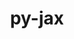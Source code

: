 ---
title: "py-jax"
layout: cache
categories: [package, develop]
meta: {"compilers": ["gcc@=11.4.0", "gcc@=13.2.0", "gcc@=9.4.0"], "num_specs": 77, "num_specs_by_stack": {"e4s": 8, "e4s-neoverse_v1": 3, "e4s-power": 2, "ml-linux-aarch64-cpu": 16, "ml-linux-aarch64-cuda": 16, "ml-linux-x86_64-cpu": 16, "ml-linux-x86_64-cuda": 14, "root": 77}, "oss": ["ubuntu20.04", "ubuntu22.04", "ubuntu24.04"], "platforms": ["linux"], "stacks": ["e4s", "e4s-neoverse_v1", "e4s-power", "ml-linux-aarch64-cpu", "ml-linux-aarch64-cuda", "ml-linux-x86_64-cpu", "ml-linux-x86_64-cuda", "root"], "targets": ["aarch64", "neoverse_v1", "ppc64le", "x86_64_v3"], "versions": ["0.4.28", "0.4.31", "0.4.4"]}
spec_details: [{"compiler": "gcc@=13.2.0", "hash": "23zt75qvyq5yg7gbixwx3nei2bwblj7q", "os": "ubuntu24.04", "platform": "linux", "size": "-", "stacks": ["ml-linux-x86_64-cuda", "root"], "tarball": "https://binaries.spack.io/develop/build_cache/linux-ubuntu24.04-x86_64_v3/gcc-13.2.0/py-jax-0.4.31/linux-ubuntu24.04-x86_64_v3-gcc-13.2.0-py-jax-0.4.31-23zt75qvyq5yg7gbixwx3nei2bwblj7q.spack", "target": "x86_64_v3", "variants": ["build_system=python_pip"], "versions": ["0.4.31"]}, {"compiler": "gcc@=13.2.0", "hash": "3l4rqappardoors4hnrftlivp4gdecc5", "os": "ubuntu24.04", "platform": "linux", "size": "-", "stacks": ["ml-linux-aarch64-cuda", "root"], "tarball": "https://binaries.spack.io/develop/build_cache/linux-ubuntu24.04-aarch64/gcc-13.2.0/py-jax-0.4.28/linux-ubuntu24.04-aarch64-gcc-13.2.0-py-jax-0.4.28-3l4rqappardoors4hnrftlivp4gdecc5.spack", "target": "aarch64", "variants": ["build_system=python_pip"], "versions": ["0.4.28"]}, {"compiler": "gcc@=13.2.0", "hash": "3nct5irdik45odjdz3tcalvlz2suo5qn", "os": "ubuntu24.04", "platform": "linux", "size": "-", "stacks": ["ml-linux-x86_64-cpu", "root"], "tarball": "https://binaries.spack.io/develop/build_cache/linux-ubuntu24.04-x86_64_v3/gcc-13.2.0/py-jax-0.4.28/linux-ubuntu24.04-x86_64_v3-gcc-13.2.0-py-jax-0.4.28-3nct5irdik45odjdz3tcalvlz2suo5qn.spack", "target": "x86_64_v3", "variants": ["build_system=python_pip"], "versions": ["0.4.28"]}, {"compiler": "gcc@=11.4.0", "hash": "3nuqn4x3wpkihtnwvii6o5dbxd2uyfu6", "os": "ubuntu22.04", "platform": "linux", "size": "-", "stacks": ["e4s", "root"], "tarball": "https://binaries.spack.io/develop/build_cache/linux-ubuntu22.04-x86_64_v3/gcc-11.4.0/py-jax-0.4.31/linux-ubuntu22.04-x86_64_v3-gcc-11.4.0-py-jax-0.4.31-3nuqn4x3wpkihtnwvii6o5dbxd2uyfu6.spack", "target": "x86_64_v3", "variants": ["build_system=python_pip"], "versions": ["0.4.31"]}, {"compiler": "gcc@=13.2.0", "hash": "3qsab3xjsowh4wfc25clypc2cu4bmvtg", "os": "ubuntu24.04", "platform": "linux", "size": "-", "stacks": ["ml-linux-x86_64-cpu", "root"], "tarball": "https://binaries.spack.io/develop/build_cache/linux-ubuntu24.04-x86_64_v3/gcc-13.2.0/py-jax-0.4.31/linux-ubuntu24.04-x86_64_v3-gcc-13.2.0-py-jax-0.4.31-3qsab3xjsowh4wfc25clypc2cu4bmvtg.spack", "target": "x86_64_v3", "variants": ["build_system=python_pip"], "versions": ["0.4.31"]}, {"compiler": "gcc@=9.4.0", "hash": "3sgxo5zyqaidy6tjr55u326e53pgtywx", "os": "ubuntu20.04", "platform": "linux", "size": "-", "stacks": ["e4s-power", "root"], "tarball": "https://binaries.spack.io/develop/build_cache/linux-ubuntu20.04-ppc64le/gcc-9.4.0/py-jax-0.4.4/linux-ubuntu20.04-ppc64le-gcc-9.4.0-py-jax-0.4.4-3sgxo5zyqaidy6tjr55u326e53pgtywx.spack", "target": "ppc64le", "variants": ["build_system=python_pip"], "versions": ["0.4.4"]}, {"compiler": "gcc@=9.4.0", "hash": "3xltzng4llu4vbnkqe6o4r3ganom7djr", "os": "ubuntu20.04", "platform": "linux", "size": "-", "stacks": ["e4s-power", "root"], "tarball": "https://binaries.spack.io/develop/build_cache/linux-ubuntu20.04-ppc64le/gcc-9.4.0/py-jax-0.4.4/linux-ubuntu20.04-ppc64le-gcc-9.4.0-py-jax-0.4.4-3xltzng4llu4vbnkqe6o4r3ganom7djr.spack", "target": "ppc64le", "variants": ["build_system=python_pip"], "versions": ["0.4.4"]}, {"compiler": "gcc@=13.2.0", "hash": "4gsnpvn2mtblpbcwamxmhnbjcag5jex5", "os": "ubuntu24.04", "platform": "linux", "size": "-", "stacks": ["ml-linux-aarch64-cpu", "root"], "tarball": "https://binaries.spack.io/develop/build_cache/linux-ubuntu24.04-aarch64/gcc-13.2.0/py-jax-0.4.31/linux-ubuntu24.04-aarch64-gcc-13.2.0-py-jax-0.4.31-4gsnpvn2mtblpbcwamxmhnbjcag5jex5.spack", "target": "aarch64", "variants": ["build_system=python_pip"], "versions": ["0.4.31"]}, {"compiler": "gcc@=13.2.0", "hash": "4wrlf6pkl6nufqkof4mzqa4k2p5jtyl3", "os": "ubuntu24.04", "platform": "linux", "size": "-", "stacks": ["ml-linux-x86_64-cuda", "root"], "tarball": "https://binaries.spack.io/develop/build_cache/linux-ubuntu24.04-x86_64_v3/gcc-13.2.0/py-jax-0.4.28/linux-ubuntu24.04-x86_64_v3-gcc-13.2.0-py-jax-0.4.28-4wrlf6pkl6nufqkof4mzqa4k2p5jtyl3.spack", "target": "x86_64_v3", "variants": ["build_system=python_pip"], "versions": ["0.4.28"]}, {"compiler": "gcc@=13.2.0", "hash": "5gbeyrrtedxlhzs3ryw3474jzcss4ygz", "os": "ubuntu24.04", "platform": "linux", "size": "-", "stacks": ["ml-linux-x86_64-cuda", "root"], "tarball": "https://binaries.spack.io/develop/build_cache/linux-ubuntu24.04-x86_64_v3/gcc-13.2.0/py-jax-0.4.28/linux-ubuntu24.04-x86_64_v3-gcc-13.2.0-py-jax-0.4.28-5gbeyrrtedxlhzs3ryw3474jzcss4ygz.spack", "target": "x86_64_v3", "variants": ["build_system=python_pip"], "versions": ["0.4.28"]}, {"compiler": "gcc@=13.2.0", "hash": "64rs2wone5ucsalky5kmp4vlpdn2ab6j", "os": "ubuntu24.04", "platform": "linux", "size": "-", "stacks": ["ml-linux-x86_64-cpu", "root"], "tarball": "https://binaries.spack.io/develop/build_cache/linux-ubuntu24.04-x86_64_v3/gcc-13.2.0/py-jax-0.4.31/linux-ubuntu24.04-x86_64_v3-gcc-13.2.0-py-jax-0.4.31-64rs2wone5ucsalky5kmp4vlpdn2ab6j.spack", "target": "x86_64_v3", "variants": ["build_system=python_pip"], "versions": ["0.4.31"]}, {"compiler": "gcc@=11.4.0", "hash": "73k3pupwxplimxxt7fjy2v7qf7k3hn7z", "os": "ubuntu22.04", "platform": "linux", "size": "-", "stacks": ["e4s-neoverse_v1", "root"], "tarball": "https://binaries.spack.io/develop/build_cache/linux-ubuntu22.04-neoverse_v1/gcc-11.4.0/py-jax-0.4.31/linux-ubuntu22.04-neoverse_v1-gcc-11.4.0-py-jax-0.4.31-73k3pupwxplimxxt7fjy2v7qf7k3hn7z.spack", "target": "neoverse_v1", "variants": ["build_system=python_pip"], "versions": ["0.4.31"]}, {"compiler": "gcc@=13.2.0", "hash": "7rn3vq35bym4qdbzyrdb7fec7fduprkh", "os": "ubuntu24.04", "platform": "linux", "size": "-", "stacks": ["ml-linux-x86_64-cuda", "root"], "tarball": "https://binaries.spack.io/develop/build_cache/linux-ubuntu24.04-x86_64_v3/gcc-13.2.0/py-jax-0.4.28/linux-ubuntu24.04-x86_64_v3-gcc-13.2.0-py-jax-0.4.28-7rn3vq35bym4qdbzyrdb7fec7fduprkh.spack", "target": "x86_64_v3", "variants": ["build_system=python_pip"], "versions": ["0.4.28"]}, {"compiler": "gcc@=13.2.0", "hash": "7whokg2zbifcletua6qe2etrl3p7vlzm", "os": "ubuntu24.04", "platform": "linux", "size": "-", "stacks": ["ml-linux-x86_64-cpu", "root"], "tarball": "https://binaries.spack.io/develop/build_cache/linux-ubuntu24.04-x86_64_v3/gcc-13.2.0/py-jax-0.4.28/linux-ubuntu24.04-x86_64_v3-gcc-13.2.0-py-jax-0.4.28-7whokg2zbifcletua6qe2etrl3p7vlzm.spack", "target": "x86_64_v3", "variants": ["build_system=python_pip"], "versions": ["0.4.28"]}, {"compiler": "gcc@=13.2.0", "hash": "7ycpx6eh7zdwiw64ygttmgo24mvmf3x6", "os": "ubuntu24.04", "platform": "linux", "size": "-", "stacks": ["ml-linux-aarch64-cpu", "root"], "tarball": "https://binaries.spack.io/develop/build_cache/linux-ubuntu24.04-aarch64/gcc-13.2.0/py-jax-0.4.31/linux-ubuntu24.04-aarch64-gcc-13.2.0-py-jax-0.4.31-7ycpx6eh7zdwiw64ygttmgo24mvmf3x6.spack", "target": "aarch64", "variants": ["build_system=python_pip"], "versions": ["0.4.31"]}, {"compiler": "gcc@=13.2.0", "hash": "a5qnzatpt6kpes2svoa7oku5y6picnfy", "os": "ubuntu24.04", "platform": "linux", "size": "-", "stacks": ["ml-linux-x86_64-cpu", "root"], "tarball": "https://binaries.spack.io/develop/build_cache/linux-ubuntu24.04-x86_64_v3/gcc-13.2.0/py-jax-0.4.28/linux-ubuntu24.04-x86_64_v3-gcc-13.2.0-py-jax-0.4.28-a5qnzatpt6kpes2svoa7oku5y6picnfy.spack", "target": "x86_64_v3", "variants": ["build_system=python_pip"], "versions": ["0.4.28"]}, {"compiler": "gcc@=13.2.0", "hash": "a5yy5wh7vmr4peinix4mrrpafex35m36", "os": "ubuntu24.04", "platform": "linux", "size": "-", "stacks": ["ml-linux-aarch64-cpu", "root"], "tarball": "https://binaries.spack.io/develop/build_cache/linux-ubuntu24.04-aarch64/gcc-13.2.0/py-jax-0.4.28/linux-ubuntu24.04-aarch64-gcc-13.2.0-py-jax-0.4.28-a5yy5wh7vmr4peinix4mrrpafex35m36.spack", "target": "aarch64", "variants": ["build_system=python_pip"], "versions": ["0.4.28"]}, {"compiler": "gcc@=13.2.0", "hash": "agcme7pq3y2mwoz2di3vanzqvxr5wnel", "os": "ubuntu24.04", "platform": "linux", "size": "-", "stacks": ["ml-linux-aarch64-cuda", "root"], "tarball": "https://binaries.spack.io/develop/build_cache/linux-ubuntu24.04-aarch64/gcc-13.2.0/py-jax-0.4.31/linux-ubuntu24.04-aarch64-gcc-13.2.0-py-jax-0.4.31-agcme7pq3y2mwoz2di3vanzqvxr5wnel.spack", "target": "aarch64", "variants": ["build_system=python_pip"], "versions": ["0.4.31"]}, {"compiler": "gcc@=13.2.0", "hash": "alssfo2mx47vty4hpyvoxnxk7teh47cm", "os": "ubuntu24.04", "platform": "linux", "size": "-", "stacks": ["ml-linux-x86_64-cpu", "root"], "tarball": "https://binaries.spack.io/develop/build_cache/linux-ubuntu24.04-x86_64_v3/gcc-13.2.0/py-jax-0.4.31/linux-ubuntu24.04-x86_64_v3-gcc-13.2.0-py-jax-0.4.31-alssfo2mx47vty4hpyvoxnxk7teh47cm.spack", "target": "x86_64_v3", "variants": ["build_system=python_pip"], "versions": ["0.4.31"]}, {"compiler": "gcc@=13.2.0", "hash": "bcbw52tiqkdbvttyd5mm4j2d6lqlcsob", "os": "ubuntu24.04", "platform": "linux", "size": "-", "stacks": ["ml-linux-aarch64-cpu", "root"], "tarball": "https://binaries.spack.io/develop/build_cache/linux-ubuntu24.04-aarch64/gcc-13.2.0/py-jax-0.4.31/linux-ubuntu24.04-aarch64-gcc-13.2.0-py-jax-0.4.31-bcbw52tiqkdbvttyd5mm4j2d6lqlcsob.spack", "target": "aarch64", "variants": ["build_system=python_pip"], "versions": ["0.4.31"]}, {"compiler": "gcc@=13.2.0", "hash": "boctqjct26aebcxomqkv6a6cwzdw2sln", "os": "ubuntu24.04", "platform": "linux", "size": "-", "stacks": ["ml-linux-aarch64-cpu", "root"], "tarball": "https://binaries.spack.io/develop/build_cache/linux-ubuntu24.04-aarch64/gcc-13.2.0/py-jax-0.4.28/linux-ubuntu24.04-aarch64-gcc-13.2.0-py-jax-0.4.28-boctqjct26aebcxomqkv6a6cwzdw2sln.spack", "target": "aarch64", "variants": ["build_system=python_pip"], "versions": ["0.4.28"]}, {"compiler": "gcc@=11.4.0", "hash": "bw7i4fmqeoqlggayjwv72b35k2bc45zk", "os": "ubuntu22.04", "platform": "linux", "size": "-", "stacks": ["e4s-neoverse_v1", "root"], "tarball": "https://binaries.spack.io/develop/build_cache/linux-ubuntu22.04-neoverse_v1/gcc-11.4.0/py-jax-0.4.31/linux-ubuntu22.04-neoverse_v1-gcc-11.4.0-py-jax-0.4.31-bw7i4fmqeoqlggayjwv72b35k2bc45zk.spack", "target": "neoverse_v1", "variants": ["build_system=python_pip"], "versions": ["0.4.31"]}, {"compiler": "gcc@=13.2.0", "hash": "c4wht5jze4atd4vfjxe7km5qoe6xqxjr", "os": "ubuntu24.04", "platform": "linux", "size": "-", "stacks": ["ml-linux-aarch64-cuda", "root"], "tarball": "https://binaries.spack.io/develop/build_cache/linux-ubuntu24.04-aarch64/gcc-13.2.0/py-jax-0.4.28/linux-ubuntu24.04-aarch64-gcc-13.2.0-py-jax-0.4.28-c4wht5jze4atd4vfjxe7km5qoe6xqxjr.spack", "target": "aarch64", "variants": ["build_system=python_pip"], "versions": ["0.4.28"]}, {"compiler": "gcc@=13.2.0", "hash": "e6ttckblww7fvf5w4wrfrg4b5ycsaaaf", "os": "ubuntu24.04", "platform": "linux", "size": "-", "stacks": ["ml-linux-aarch64-cpu", "root"], "tarball": "https://binaries.spack.io/develop/build_cache/linux-ubuntu24.04-aarch64/gcc-13.2.0/py-jax-0.4.31/linux-ubuntu24.04-aarch64-gcc-13.2.0-py-jax-0.4.31-e6ttckblww7fvf5w4wrfrg4b5ycsaaaf.spack", "target": "aarch64", "variants": ["build_system=python_pip"], "versions": ["0.4.31"]}, {"compiler": "gcc@=13.2.0", "hash": "eisleywsdeiofdd2t6aybhinmmakclju", "os": "ubuntu24.04", "platform": "linux", "size": "-", "stacks": ["ml-linux-aarch64-cpu", "root"], "tarball": "https://binaries.spack.io/develop/build_cache/linux-ubuntu24.04-aarch64/gcc-13.2.0/py-jax-0.4.31/linux-ubuntu24.04-aarch64-gcc-13.2.0-py-jax-0.4.31-eisleywsdeiofdd2t6aybhinmmakclju.spack", "target": "aarch64", "variants": ["build_system=python_pip"], "versions": ["0.4.31"]}, {"compiler": "gcc@=13.2.0", "hash": "escsnf4gawnvxxz6sz7daxkjlirnntxa", "os": "ubuntu24.04", "platform": "linux", "size": "-", "stacks": ["ml-linux-aarch64-cuda", "root"], "tarball": "https://binaries.spack.io/develop/build_cache/linux-ubuntu24.04-aarch64/gcc-13.2.0/py-jax-0.4.31/linux-ubuntu24.04-aarch64-gcc-13.2.0-py-jax-0.4.31-escsnf4gawnvxxz6sz7daxkjlirnntxa.spack", "target": "aarch64", "variants": ["build_system=python_pip"], "versions": ["0.4.31"]}, {"compiler": "gcc@=13.2.0", "hash": "evd7u5ejc2ray3yf6aissij7bf3yijpj", "os": "ubuntu24.04", "platform": "linux", "size": "-", "stacks": ["ml-linux-x86_64-cuda", "root"], "tarball": "https://binaries.spack.io/develop/build_cache/linux-ubuntu24.04-x86_64_v3/gcc-13.2.0/py-jax-0.4.28/linux-ubuntu24.04-x86_64_v3-gcc-13.2.0-py-jax-0.4.28-evd7u5ejc2ray3yf6aissij7bf3yijpj.spack", "target": "x86_64_v3", "variants": ["build_system=python_pip"], "versions": ["0.4.28"]}, {"compiler": "gcc@=13.2.0", "hash": "eyd3saoa2zrgivbcchnv6hcvl4uapymw", "os": "ubuntu24.04", "platform": "linux", "size": "-", "stacks": ["ml-linux-aarch64-cpu", "root"], "tarball": "https://binaries.spack.io/develop/build_cache/linux-ubuntu24.04-aarch64/gcc-13.2.0/py-jax-0.4.28/linux-ubuntu24.04-aarch64-gcc-13.2.0-py-jax-0.4.28-eyd3saoa2zrgivbcchnv6hcvl4uapymw.spack", "target": "aarch64", "variants": ["build_system=python_pip"], "versions": ["0.4.28"]}, {"compiler": "gcc@=13.2.0", "hash": "eyvb5xe2pfccbk47avvoqbu3lcenqina", "os": "ubuntu24.04", "platform": "linux", "size": "-", "stacks": ["ml-linux-aarch64-cuda", "root"], "tarball": "https://binaries.spack.io/develop/build_cache/linux-ubuntu24.04-aarch64/gcc-13.2.0/py-jax-0.4.28/linux-ubuntu24.04-aarch64-gcc-13.2.0-py-jax-0.4.28-eyvb5xe2pfccbk47avvoqbu3lcenqina.spack", "target": "aarch64", "variants": ["build_system=python_pip"], "versions": ["0.4.28"]}, {"compiler": "gcc@=11.4.0", "hash": "fev65jonnnoqaaaywtdjuzwttiuim34i", "os": "ubuntu22.04", "platform": "linux", "size": "-", "stacks": ["e4s", "root"], "tarball": "https://binaries.spack.io/develop/build_cache/linux-ubuntu22.04-x86_64_v3/gcc-11.4.0/py-jax-0.4.31/linux-ubuntu22.04-x86_64_v3-gcc-11.4.0-py-jax-0.4.31-fev65jonnnoqaaaywtdjuzwttiuim34i.spack", "target": "x86_64_v3", "variants": ["build_system=python_pip"], "versions": ["0.4.31"]}, {"compiler": "gcc@=13.2.0", "hash": "ftnrl6ehv42alghyd76t5oashdtxtk2u", "os": "ubuntu24.04", "platform": "linux", "size": "-", "stacks": ["ml-linux-aarch64-cuda", "root"], "tarball": "https://binaries.spack.io/develop/build_cache/linux-ubuntu24.04-aarch64/gcc-13.2.0/py-jax-0.4.28/linux-ubuntu24.04-aarch64-gcc-13.2.0-py-jax-0.4.28-ftnrl6ehv42alghyd76t5oashdtxtk2u.spack", "target": "aarch64", "variants": ["build_system=python_pip"], "versions": ["0.4.28"]}, {"compiler": "gcc@=13.2.0", "hash": "gb2qfune6wc5ekdbsrfdeeljvsbku77t", "os": "ubuntu24.04", "platform": "linux", "size": "-", "stacks": ["ml-linux-aarch64-cuda", "root"], "tarball": "https://binaries.spack.io/develop/build_cache/linux-ubuntu24.04-aarch64/gcc-13.2.0/py-jax-0.4.31/linux-ubuntu24.04-aarch64-gcc-13.2.0-py-jax-0.4.31-gb2qfune6wc5ekdbsrfdeeljvsbku77t.spack", "target": "aarch64", "variants": ["build_system=python_pip"], "versions": ["0.4.31"]}, {"compiler": "gcc@=11.4.0", "hash": "hoa55jbgjcuyky3m4zuoxwydaog65nwp", "os": "ubuntu22.04", "platform": "linux", "size": "-", "stacks": ["e4s-neoverse_v1", "root"], "tarball": "https://binaries.spack.io/develop/build_cache/linux-ubuntu22.04-neoverse_v1/gcc-11.4.0/py-jax-0.4.31/linux-ubuntu22.04-neoverse_v1-gcc-11.4.0-py-jax-0.4.31-hoa55jbgjcuyky3m4zuoxwydaog65nwp.spack", "target": "neoverse_v1", "variants": ["build_system=python_pip"], "versions": ["0.4.31"]}, {"compiler": "gcc@=11.4.0", "hash": "ibrzfnrb5czfpvzemyrzqr26n76igyv5", "os": "ubuntu22.04", "platform": "linux", "size": "-", "stacks": ["e4s", "root"], "tarball": "https://binaries.spack.io/develop/build_cache/linux-ubuntu22.04-x86_64_v3/gcc-11.4.0/py-jax-0.4.31/linux-ubuntu22.04-x86_64_v3-gcc-11.4.0-py-jax-0.4.31-ibrzfnrb5czfpvzemyrzqr26n76igyv5.spack", "target": "x86_64_v3", "variants": ["build_system=python_pip"], "versions": ["0.4.31"]}, {"compiler": "gcc@=13.2.0", "hash": "ihzhtnumu253kqqdjyd3v7yxvhqo6rzz", "os": "ubuntu24.04", "platform": "linux", "size": "-", "stacks": ["ml-linux-x86_64-cuda", "root"], "tarball": "https://binaries.spack.io/develop/build_cache/linux-ubuntu24.04-x86_64_v3/gcc-13.2.0/py-jax-0.4.28/linux-ubuntu24.04-x86_64_v3-gcc-13.2.0-py-jax-0.4.28-ihzhtnumu253kqqdjyd3v7yxvhqo6rzz.spack", "target": "x86_64_v3", "variants": ["build_system=python_pip"], "versions": ["0.4.28"]}, {"compiler": "gcc@=13.2.0", "hash": "jj33pvkfcxkmpeukjfewu5kuorovxqcw", "os": "ubuntu24.04", "platform": "linux", "size": "-", "stacks": ["ml-linux-aarch64-cpu", "root"], "tarball": "https://binaries.spack.io/develop/build_cache/linux-ubuntu24.04-aarch64/gcc-13.2.0/py-jax-0.4.28/linux-ubuntu24.04-aarch64-gcc-13.2.0-py-jax-0.4.28-jj33pvkfcxkmpeukjfewu5kuorovxqcw.spack", "target": "aarch64", "variants": ["build_system=python_pip"], "versions": ["0.4.28"]}, {"compiler": "gcc@=13.2.0", "hash": "jrstaruzspplv5endxibaw6qntpbn3gw", "os": "ubuntu24.04", "platform": "linux", "size": "-", "stacks": ["ml-linux-aarch64-cuda", "root"], "tarball": "https://binaries.spack.io/develop/build_cache/linux-ubuntu24.04-aarch64/gcc-13.2.0/py-jax-0.4.28/linux-ubuntu24.04-aarch64-gcc-13.2.0-py-jax-0.4.28-jrstaruzspplv5endxibaw6qntpbn3gw.spack", "target": "aarch64", "variants": ["build_system=python_pip"], "versions": ["0.4.28"]}, {"compiler": "gcc@=11.4.0", "hash": "kqegitd3om2w3ercuzn7dnujisx56mz5", "os": "ubuntu22.04", "platform": "linux", "size": "-", "stacks": ["e4s", "root"], "tarball": "https://binaries.spack.io/develop/build_cache/linux-ubuntu22.04-x86_64_v3/gcc-11.4.0/py-jax-0.4.31/linux-ubuntu22.04-x86_64_v3-gcc-11.4.0-py-jax-0.4.31-kqegitd3om2w3ercuzn7dnujisx56mz5.spack", "target": "x86_64_v3", "variants": ["build_system=python_pip"], "versions": ["0.4.31"]}, {"compiler": "gcc@=13.2.0", "hash": "kxdn4b6wouspy6ioumo3gd6wbfit5cz6", "os": "ubuntu24.04", "platform": "linux", "size": "-", "stacks": ["ml-linux-x86_64-cpu", "root"], "tarball": "https://binaries.spack.io/develop/build_cache/linux-ubuntu24.04-x86_64_v3/gcc-13.2.0/py-jax-0.4.31/linux-ubuntu24.04-x86_64_v3-gcc-13.2.0-py-jax-0.4.31-kxdn4b6wouspy6ioumo3gd6wbfit5cz6.spack", "target": "x86_64_v3", "variants": ["build_system=python_pip"], "versions": ["0.4.31"]}, {"compiler": "gcc@=11.4.0", "hash": "lkqvqyftojz6xedozpoojtogf3vwdova", "os": "ubuntu22.04", "platform": "linux", "size": "-", "stacks": ["e4s", "root"], "tarball": "https://binaries.spack.io/develop/build_cache/linux-ubuntu22.04-x86_64_v3/gcc-11.4.0/py-jax-0.4.31/linux-ubuntu22.04-x86_64_v3-gcc-11.4.0-py-jax-0.4.31-lkqvqyftojz6xedozpoojtogf3vwdova.spack", "target": "x86_64_v3", "variants": ["build_system=python_pip"], "versions": ["0.4.31"]}, {"compiler": "gcc@=13.2.0", "hash": "lu6a32zqzgnrwgxgjdrjkugpqyna4b3y", "os": "ubuntu24.04", "platform": "linux", "size": "-", "stacks": ["ml-linux-x86_64-cuda", "root"], "tarball": "https://binaries.spack.io/develop/build_cache/linux-ubuntu24.04-x86_64_v3/gcc-13.2.0/py-jax-0.4.31/linux-ubuntu24.04-x86_64_v3-gcc-13.2.0-py-jax-0.4.31-lu6a32zqzgnrwgxgjdrjkugpqyna4b3y.spack", "target": "x86_64_v3", "variants": ["build_system=python_pip"], "versions": ["0.4.31"]}, {"compiler": "gcc@=13.2.0", "hash": "mapxunw5ebhwkwap45j4ti7cqteono3u", "os": "ubuntu24.04", "platform": "linux", "size": "-", "stacks": ["ml-linux-aarch64-cpu", "root"], "tarball": "https://binaries.spack.io/develop/build_cache/linux-ubuntu24.04-aarch64/gcc-13.2.0/py-jax-0.4.31/linux-ubuntu24.04-aarch64-gcc-13.2.0-py-jax-0.4.31-mapxunw5ebhwkwap45j4ti7cqteono3u.spack", "target": "aarch64", "variants": ["build_system=python_pip"], "versions": ["0.4.31"]}, {"compiler": "gcc@=13.2.0", "hash": "nmfbsbouc563gwv2gkfqdbbnrxdqhifk", "os": "ubuntu24.04", "platform": "linux", "size": "-", "stacks": ["ml-linux-x86_64-cpu", "root"], "tarball": "https://binaries.spack.io/develop/build_cache/linux-ubuntu24.04-x86_64_v3/gcc-13.2.0/py-jax-0.4.28/linux-ubuntu24.04-x86_64_v3-gcc-13.2.0-py-jax-0.4.28-nmfbsbouc563gwv2gkfqdbbnrxdqhifk.spack", "target": "x86_64_v3", "variants": ["build_system=python_pip"], "versions": ["0.4.28"]}, {"compiler": "gcc@=11.4.0", "hash": "omb55zmx4xga4ejlxfwlh4sy3vaf6thy", "os": "ubuntu22.04", "platform": "linux", "size": "-", "stacks": ["e4s", "root"], "tarball": "https://binaries.spack.io/develop/build_cache/linux-ubuntu22.04-x86_64_v3/gcc-11.4.0/py-jax-0.4.31/linux-ubuntu22.04-x86_64_v3-gcc-11.4.0-py-jax-0.4.31-omb55zmx4xga4ejlxfwlh4sy3vaf6thy.spack", "target": "x86_64_v3", "variants": ["build_system=python_pip"], "versions": ["0.4.31"]}, {"compiler": "gcc@=13.2.0", "hash": "p7n2h7ih5mudekuxqzwuydt3shzd3njl", "os": "ubuntu24.04", "platform": "linux", "size": "-", "stacks": ["ml-linux-aarch64-cpu", "root"], "tarball": "https://binaries.spack.io/develop/build_cache/linux-ubuntu24.04-aarch64/gcc-13.2.0/py-jax-0.4.31/linux-ubuntu24.04-aarch64-gcc-13.2.0-py-jax-0.4.31-p7n2h7ih5mudekuxqzwuydt3shzd3njl.spack", "target": "aarch64", "variants": ["build_system=python_pip"], "versions": ["0.4.31"]}, {"compiler": "gcc@=13.2.0", "hash": "pi7ieyvmkwks7hj2pzygzdwa7imstajo", "os": "ubuntu24.04", "platform": "linux", "size": "-", "stacks": ["ml-linux-x86_64-cuda", "root"], "tarball": "https://binaries.spack.io/develop/build_cache/linux-ubuntu24.04-x86_64_v3/gcc-13.2.0/py-jax-0.4.28/linux-ubuntu24.04-x86_64_v3-gcc-13.2.0-py-jax-0.4.28-pi7ieyvmkwks7hj2pzygzdwa7imstajo.spack", "target": "x86_64_v3", "variants": ["build_system=python_pip"], "versions": ["0.4.28"]}, {"compiler": "gcc@=13.2.0", "hash": "pmf4d35z7gtekszhkdl26hdxitla5bfq", "os": "ubuntu24.04", "platform": "linux", "size": "-", "stacks": ["root"], "tarball": "https://binaries.spack.io/develop/build_cache/linux-ubuntu24.04-x86_64_v3/gcc-13.2.0/py-jax-0.4.28/linux-ubuntu24.04-x86_64_v3-gcc-13.2.0-py-jax-0.4.28-pmf4d35z7gtekszhkdl26hdxitla5bfq.spack", "target": "x86_64_v3", "variants": ["build_system=python_pip"], "versions": ["0.4.28"]}, {"compiler": "gcc@=13.2.0", "hash": "px2hrpttssbw5b2fv63adlrnb5rnztiz", "os": "ubuntu24.04", "platform": "linux", "size": "-", "stacks": ["ml-linux-x86_64-cpu", "root"], "tarball": "https://binaries.spack.io/develop/build_cache/linux-ubuntu24.04-x86_64_v3/gcc-13.2.0/py-jax-0.4.31/linux-ubuntu24.04-x86_64_v3-gcc-13.2.0-py-jax-0.4.31-px2hrpttssbw5b2fv63adlrnb5rnztiz.spack", "target": "x86_64_v3", "variants": ["build_system=python_pip"], "versions": ["0.4.31"]}, {"compiler": "gcc@=13.2.0", "hash": "qel5cqh43trc7vp46foxhci6gdrbb2z7", "os": "ubuntu24.04", "platform": "linux", "size": "-", "stacks": ["ml-linux-x86_64-cuda", "root"], "tarball": "https://binaries.spack.io/develop/build_cache/linux-ubuntu24.04-x86_64_v3/gcc-13.2.0/py-jax-0.4.31/linux-ubuntu24.04-x86_64_v3-gcc-13.2.0-py-jax-0.4.31-qel5cqh43trc7vp46foxhci6gdrbb2z7.spack", "target": "x86_64_v3", "variants": ["build_system=python_pip"], "versions": ["0.4.31"]}, {"compiler": "gcc@=13.2.0", "hash": "qhvfg3xvkjqikc5nciaou3r7svtif7q7", "os": "ubuntu24.04", "platform": "linux", "size": "-", "stacks": ["ml-linux-aarch64-cuda", "root"], "tarball": "https://binaries.spack.io/develop/build_cache/linux-ubuntu24.04-aarch64/gcc-13.2.0/py-jax-0.4.31/linux-ubuntu24.04-aarch64-gcc-13.2.0-py-jax-0.4.31-qhvfg3xvkjqikc5nciaou3r7svtif7q7.spack", "target": "aarch64", "variants": ["build_system=python_pip"], "versions": ["0.4.31"]}, {"compiler": "gcc@=13.2.0", "hash": "rvq37vde55t4ii4q3npk32iuun7uv3kd", "os": "ubuntu24.04", "platform": "linux", "size": "-", "stacks": ["ml-linux-aarch64-cuda", "root"], "tarball": "https://binaries.spack.io/develop/build_cache/linux-ubuntu24.04-aarch64/gcc-13.2.0/py-jax-0.4.28/linux-ubuntu24.04-aarch64-gcc-13.2.0-py-jax-0.4.28-rvq37vde55t4ii4q3npk32iuun7uv3kd.spack", "target": "aarch64", "variants": ["build_system=python_pip"], "versions": ["0.4.28"]}, {"compiler": "gcc@=13.2.0", "hash": "s3eanu7wckh5nql4mv2gugw7g7rvqssa", "os": "ubuntu24.04", "platform": "linux", "size": "-", "stacks": ["ml-linux-aarch64-cuda", "root"], "tarball": "https://binaries.spack.io/develop/build_cache/linux-ubuntu24.04-aarch64/gcc-13.2.0/py-jax-0.4.31/linux-ubuntu24.04-aarch64-gcc-13.2.0-py-jax-0.4.31-s3eanu7wckh5nql4mv2gugw7g7rvqssa.spack", "target": "aarch64", "variants": ["build_system=python_pip"], "versions": ["0.4.31"]}, {"compiler": "gcc@=13.2.0", "hash": "sgttrrml47mdsawa4dbw5av6b2mgcoqj", "os": "ubuntu24.04", "platform": "linux", "size": "-", "stacks": ["root"], "tarball": "https://binaries.spack.io/develop/build_cache/linux-ubuntu24.04-x86_64_v3/gcc-13.2.0/py-jax-0.4.31/linux-ubuntu24.04-x86_64_v3-gcc-13.2.0-py-jax-0.4.31-sgttrrml47mdsawa4dbw5av6b2mgcoqj.spack", "target": "x86_64_v3", "variants": ["build_system=python_pip"], "versions": ["0.4.31"]}, {"compiler": "gcc@=13.2.0", "hash": "slrhoptxthtfo5ijopjvlhunqwy7mr3h", "os": "ubuntu24.04", "platform": "linux", "size": "-", "stacks": ["ml-linux-x86_64-cpu", "root"], "tarball": "https://binaries.spack.io/develop/build_cache/linux-ubuntu24.04-x86_64_v3/gcc-13.2.0/py-jax-0.4.28/linux-ubuntu24.04-x86_64_v3-gcc-13.2.0-py-jax-0.4.28-slrhoptxthtfo5ijopjvlhunqwy7mr3h.spack", "target": "x86_64_v3", "variants": ["build_system=python_pip"], "versions": ["0.4.28"]}, {"compiler": "gcc@=13.2.0", "hash": "t263cicpwzhhkghngndnyjg7zf3ruzio", "os": "ubuntu24.04", "platform": "linux", "size": "-", "stacks": ["ml-linux-x86_64-cpu", "root"], "tarball": "https://binaries.spack.io/develop/build_cache/linux-ubuntu24.04-x86_64_v3/gcc-13.2.0/py-jax-0.4.31/linux-ubuntu24.04-x86_64_v3-gcc-13.2.0-py-jax-0.4.31-t263cicpwzhhkghngndnyjg7zf3ruzio.spack", "target": "x86_64_v3", "variants": ["build_system=python_pip"], "versions": ["0.4.31"]}, {"compiler": "gcc@=13.2.0", "hash": "tjtk3iilzp6rfews6qdqs5y3zm6fq7ue", "os": "ubuntu24.04", "platform": "linux", "size": "-", "stacks": ["ml-linux-aarch64-cpu", "root"], "tarball": "https://binaries.spack.io/develop/build_cache/linux-ubuntu24.04-aarch64/gcc-13.2.0/py-jax-0.4.31/linux-ubuntu24.04-aarch64-gcc-13.2.0-py-jax-0.4.31-tjtk3iilzp6rfews6qdqs5y3zm6fq7ue.spack", "target": "aarch64", "variants": ["build_system=python_pip"], "versions": ["0.4.31"]}, {"compiler": "gcc@=13.2.0", "hash": "tlkhepw4zyr7g7ruxy6qvop7udyt24z3", "os": "ubuntu24.04", "platform": "linux", "size": "-", "stacks": ["ml-linux-x86_64-cpu", "root"], "tarball": "https://binaries.spack.io/develop/build_cache/linux-ubuntu24.04-x86_64_v3/gcc-13.2.0/py-jax-0.4.31/linux-ubuntu24.04-x86_64_v3-gcc-13.2.0-py-jax-0.4.31-tlkhepw4zyr7g7ruxy6qvop7udyt24z3.spack", "target": "x86_64_v3", "variants": ["build_system=python_pip"], "versions": ["0.4.31"]}, {"compiler": "gcc@=11.4.0", "hash": "trpw4uedepkxifgvy56uss32pmehgokw", "os": "ubuntu22.04", "platform": "linux", "size": "-", "stacks": ["e4s", "root"], "tarball": "https://binaries.spack.io/develop/build_cache/linux-ubuntu22.04-x86_64_v3/gcc-11.4.0/py-jax-0.4.31/linux-ubuntu22.04-x86_64_v3-gcc-11.4.0-py-jax-0.4.31-trpw4uedepkxifgvy56uss32pmehgokw.spack", "target": "x86_64_v3", "variants": ["build_system=python_pip"], "versions": ["0.4.31"]}, {"compiler": "gcc@=13.2.0", "hash": "tun6omjxhue3z25cxtuitdtgasbxv6ju", "os": "ubuntu24.04", "platform": "linux", "size": "-", "stacks": ["ml-linux-aarch64-cuda", "root"], "tarball": "https://binaries.spack.io/develop/build_cache/linux-ubuntu24.04-aarch64/gcc-13.2.0/py-jax-0.4.31/linux-ubuntu24.04-aarch64-gcc-13.2.0-py-jax-0.4.31-tun6omjxhue3z25cxtuitdtgasbxv6ju.spack", "target": "aarch64", "variants": ["build_system=python_pip"], "versions": ["0.4.31"]}, {"compiler": "gcc@=13.2.0", "hash": "ueqc3yw5rupw7sbzwixpsib4viw7cnno", "os": "ubuntu24.04", "platform": "linux", "size": "-", "stacks": ["ml-linux-x86_64-cpu", "root"], "tarball": "https://binaries.spack.io/develop/build_cache/linux-ubuntu24.04-x86_64_v3/gcc-13.2.0/py-jax-0.4.31/linux-ubuntu24.04-x86_64_v3-gcc-13.2.0-py-jax-0.4.31-ueqc3yw5rupw7sbzwixpsib4viw7cnno.spack", "target": "x86_64_v3", "variants": ["build_system=python_pip"], "versions": ["0.4.31"]}, {"compiler": "gcc@=13.2.0", "hash": "v274nzhwfqmdibvwf6gczzuho6w3uu6f", "os": "ubuntu24.04", "platform": "linux", "size": "-", "stacks": ["ml-linux-aarch64-cpu", "root"], "tarball": "https://binaries.spack.io/develop/build_cache/linux-ubuntu24.04-aarch64/gcc-13.2.0/py-jax-0.4.28/linux-ubuntu24.04-aarch64-gcc-13.2.0-py-jax-0.4.28-v274nzhwfqmdibvwf6gczzuho6w3uu6f.spack", "target": "aarch64", "variants": ["build_system=python_pip"], "versions": ["0.4.28"]}, {"compiler": "gcc@=13.2.0", "hash": "vqasjkuxgns3puloypbvjat4sldgajwq", "os": "ubuntu24.04", "platform": "linux", "size": "-", "stacks": ["ml-linux-x86_64-cpu", "root"], "tarball": "https://binaries.spack.io/develop/build_cache/linux-ubuntu24.04-x86_64_v3/gcc-13.2.0/py-jax-0.4.28/linux-ubuntu24.04-x86_64_v3-gcc-13.2.0-py-jax-0.4.28-vqasjkuxgns3puloypbvjat4sldgajwq.spack", "target": "x86_64_v3", "variants": ["build_system=python_pip"], "versions": ["0.4.28"]}, {"compiler": "gcc@=13.2.0", "hash": "vvj544y4pwxbi2cv75jhf7lpsmddbmf3", "os": "ubuntu24.04", "platform": "linux", "size": "-", "stacks": ["ml-linux-x86_64-cuda", "root"], "tarball": "https://binaries.spack.io/develop/build_cache/linux-ubuntu24.04-x86_64_v3/gcc-13.2.0/py-jax-0.4.31/linux-ubuntu24.04-x86_64_v3-gcc-13.2.0-py-jax-0.4.31-vvj544y4pwxbi2cv75jhf7lpsmddbmf3.spack", "target": "x86_64_v3", "variants": ["build_system=python_pip"], "versions": ["0.4.31"]}, {"compiler": "gcc@=13.2.0", "hash": "w43luatjuenbd5j5wvzhmhx5ofp6gfcb", "os": "ubuntu24.04", "platform": "linux", "size": "-", "stacks": ["ml-linux-aarch64-cuda", "root"], "tarball": "https://binaries.spack.io/develop/build_cache/linux-ubuntu24.04-aarch64/gcc-13.2.0/py-jax-0.4.28/linux-ubuntu24.04-aarch64-gcc-13.2.0-py-jax-0.4.28-w43luatjuenbd5j5wvzhmhx5ofp6gfcb.spack", "target": "aarch64", "variants": ["build_system=python_pip"], "versions": ["0.4.28"]}, {"compiler": "gcc@=13.2.0", "hash": "w674sanafxbrpmvwxaf4qeeuaigrcezk", "os": "ubuntu24.04", "platform": "linux", "size": "-", "stacks": ["ml-linux-aarch64-cpu", "root"], "tarball": "https://binaries.spack.io/develop/build_cache/linux-ubuntu24.04-aarch64/gcc-13.2.0/py-jax-0.4.28/linux-ubuntu24.04-aarch64-gcc-13.2.0-py-jax-0.4.28-w674sanafxbrpmvwxaf4qeeuaigrcezk.spack", "target": "aarch64", "variants": ["build_system=python_pip"], "versions": ["0.4.28"]}, {"compiler": "gcc@=13.2.0", "hash": "wt3xldyqqoz2ndpyvnyycvsyculavd6b", "os": "ubuntu24.04", "platform": "linux", "size": "-", "stacks": ["ml-linux-aarch64-cuda", "root"], "tarball": "https://binaries.spack.io/develop/build_cache/linux-ubuntu24.04-aarch64/gcc-13.2.0/py-jax-0.4.31/linux-ubuntu24.04-aarch64-gcc-13.2.0-py-jax-0.4.31-wt3xldyqqoz2ndpyvnyycvsyculavd6b.spack", "target": "aarch64", "variants": ["build_system=python_pip"], "versions": ["0.4.31"]}, {"compiler": "gcc@=13.2.0", "hash": "wwawpwxqkvfmkaogmkzyncw2p4xcyy63", "os": "ubuntu24.04", "platform": "linux", "size": "-", "stacks": ["ml-linux-aarch64-cpu", "root"], "tarball": "https://binaries.spack.io/develop/build_cache/linux-ubuntu24.04-aarch64/gcc-13.2.0/py-jax-0.4.28/linux-ubuntu24.04-aarch64-gcc-13.2.0-py-jax-0.4.28-wwawpwxqkvfmkaogmkzyncw2p4xcyy63.spack", "target": "aarch64", "variants": ["build_system=python_pip"], "versions": ["0.4.28"]}, {"compiler": "gcc@=13.2.0", "hash": "xme2xshwmqdayg7vyyc2yintmaya4mnq", "os": "ubuntu24.04", "platform": "linux", "size": "-", "stacks": ["ml-linux-aarch64-cpu", "root"], "tarball": "https://binaries.spack.io/develop/build_cache/linux-ubuntu24.04-aarch64/gcc-13.2.0/py-jax-0.4.28/linux-ubuntu24.04-aarch64-gcc-13.2.0-py-jax-0.4.28-xme2xshwmqdayg7vyyc2yintmaya4mnq.spack", "target": "aarch64", "variants": ["build_system=python_pip"], "versions": ["0.4.28"]}, {"compiler": "gcc@=13.2.0", "hash": "xw5t64cnjqww2tcj5smjrayetlycg4wt", "os": "ubuntu24.04", "platform": "linux", "size": "-", "stacks": ["ml-linux-x86_64-cuda", "root"], "tarball": "https://binaries.spack.io/develop/build_cache/linux-ubuntu24.04-x86_64_v3/gcc-13.2.0/py-jax-0.4.31/linux-ubuntu24.04-x86_64_v3-gcc-13.2.0-py-jax-0.4.31-xw5t64cnjqww2tcj5smjrayetlycg4wt.spack", "target": "x86_64_v3", "variants": ["build_system=python_pip"], "versions": ["0.4.31"]}, {"compiler": "gcc@=13.2.0", "hash": "ygrzbu6ey6ccetxb7zyaoukr5e2kaznz", "os": "ubuntu24.04", "platform": "linux", "size": "-", "stacks": ["ml-linux-x86_64-cuda", "root"], "tarball": "https://binaries.spack.io/develop/build_cache/linux-ubuntu24.04-x86_64_v3/gcc-13.2.0/py-jax-0.4.28/linux-ubuntu24.04-x86_64_v3-gcc-13.2.0-py-jax-0.4.28-ygrzbu6ey6ccetxb7zyaoukr5e2kaznz.spack", "target": "x86_64_v3", "variants": ["build_system=python_pip"], "versions": ["0.4.28"]}, {"compiler": "gcc@=13.2.0", "hash": "yjsdheucgf6bp5ijhjfqdwhes2hhnubo", "os": "ubuntu24.04", "platform": "linux", "size": "-", "stacks": ["ml-linux-aarch64-cuda", "root"], "tarball": "https://binaries.spack.io/develop/build_cache/linux-ubuntu24.04-aarch64/gcc-13.2.0/py-jax-0.4.28/linux-ubuntu24.04-aarch64-gcc-13.2.0-py-jax-0.4.28-yjsdheucgf6bp5ijhjfqdwhes2hhnubo.spack", "target": "aarch64", "variants": ["build_system=python_pip"], "versions": ["0.4.28"]}, {"compiler": "gcc@=13.2.0", "hash": "yvnfrgruncak5wquws4mm3mixukoqof4", "os": "ubuntu24.04", "platform": "linux", "size": "-", "stacks": ["ml-linux-x86_64-cpu", "root"], "tarball": "https://binaries.spack.io/develop/build_cache/linux-ubuntu24.04-x86_64_v3/gcc-13.2.0/py-jax-0.4.28/linux-ubuntu24.04-x86_64_v3-gcc-13.2.0-py-jax-0.4.28-yvnfrgruncak5wquws4mm3mixukoqof4.spack", "target": "x86_64_v3", "variants": ["build_system=python_pip"], "versions": ["0.4.28"]}, {"compiler": "gcc@=13.2.0", "hash": "ywikq4lxqugvjxghqnxrjxmr6q6hxw65", "os": "ubuntu24.04", "platform": "linux", "size": "-", "stacks": ["ml-linux-x86_64-cpu", "root"], "tarball": "https://binaries.spack.io/develop/build_cache/linux-ubuntu24.04-x86_64_v3/gcc-13.2.0/py-jax-0.4.28/linux-ubuntu24.04-x86_64_v3-gcc-13.2.0-py-jax-0.4.28-ywikq4lxqugvjxghqnxrjxmr6q6hxw65.spack", "target": "x86_64_v3", "variants": ["build_system=python_pip"], "versions": ["0.4.28"]}, {"compiler": "gcc@=13.2.0", "hash": "yxd7wlw2i2mg3sardewy63hkqafzj54p", "os": "ubuntu24.04", "platform": "linux", "size": "-", "stacks": ["ml-linux-x86_64-cuda", "root"], "tarball": "https://binaries.spack.io/develop/build_cache/linux-ubuntu24.04-x86_64_v3/gcc-13.2.0/py-jax-0.4.31/linux-ubuntu24.04-x86_64_v3-gcc-13.2.0-py-jax-0.4.31-yxd7wlw2i2mg3sardewy63hkqafzj54p.spack", "target": "x86_64_v3", "variants": ["build_system=python_pip"], "versions": ["0.4.31"]}, {"compiler": "gcc@=11.4.0", "hash": "yxkr37kasgsvgzqozpwwk4acpdw5bute", "os": "ubuntu22.04", "platform": "linux", "size": "-", "stacks": ["e4s", "root"], "tarball": "https://binaries.spack.io/develop/build_cache/linux-ubuntu22.04-x86_64_v3/gcc-11.4.0/py-jax-0.4.31/linux-ubuntu22.04-x86_64_v3-gcc-11.4.0-py-jax-0.4.31-yxkr37kasgsvgzqozpwwk4acpdw5bute.spack", "target": "x86_64_v3", "variants": ["build_system=python_pip"], "versions": ["0.4.31"]}, {"compiler": "gcc@=13.2.0", "hash": "yzt3uaggaurnzvriohicbs2qcduv4sse", "os": "ubuntu24.04", "platform": "linux", "size": "-", "stacks": ["ml-linux-x86_64-cuda", "root"], "tarball": "https://binaries.spack.io/develop/build_cache/linux-ubuntu24.04-x86_64_v3/gcc-13.2.0/py-jax-0.4.31/linux-ubuntu24.04-x86_64_v3-gcc-13.2.0-py-jax-0.4.31-yzt3uaggaurnzvriohicbs2qcduv4sse.spack", "target": "x86_64_v3", "variants": ["build_system=python_pip"], "versions": ["0.4.31"]}, {"compiler": "gcc@=13.2.0", "hash": "zhu7ksybrlrowgxmopczgtbjcnn4odo5", "os": "ubuntu24.04", "platform": "linux", "size": "-", "stacks": ["ml-linux-aarch64-cuda", "root"], "tarball": "https://binaries.spack.io/develop/build_cache/linux-ubuntu24.04-aarch64/gcc-13.2.0/py-jax-0.4.31/linux-ubuntu24.04-aarch64-gcc-13.2.0-py-jax-0.4.31-zhu7ksybrlrowgxmopczgtbjcnn4odo5.spack", "target": "aarch64", "variants": ["build_system=python_pip"], "versions": ["0.4.31"]}]
---